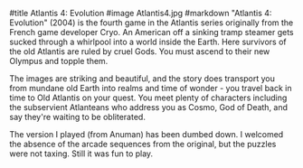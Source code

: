 #title Atlantis 4: Evolution
#image	Atlantis4.jpg
#markdown
"Atlantis 4: Evolution" (2004) is the fourth game in the Atlantis series originally
from the French game developer Cryo.  An American off a sinking tramp steamer gets
sucked through a whirlpool into a world inside the Earth.  Here survivors of
the old Atlantis are ruled by cruel Gods.  You must ascend to their
new Olympus and topple them.

The images are striking and beautiful, and the story does transport you
from mundane old Earth into realms and time of wonder - you travel back
in time to Old Atlantis on your quest.  You meet plenty of characters
including the subservient Atlanteans who address you as Cosmo, God of
Death, and say they're waiting to be obliterated.

The version I played (from Anuman) has been dumbed down.  I welcomed the
absence of the arcade sequences from the original, but the puzzles were
not taxing.  Still it was fun to play.
